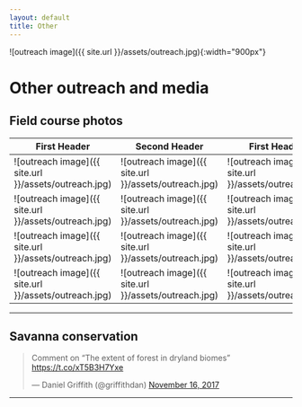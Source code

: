 ```yaml
---
layout: default
title: Other
---
```


![outreach image]({{ site.url }}/assets/outreach.jpg){:width="900px"}

# Other outreach and media

## Field course photos

| First Header  | Second Header | First Header  | Second Header |
| --- | --- | --- | --- |
| ![outreach image]({{ site.url }}/assets/outreach.jpg) | ![outreach image]({{ site.url }}/assets/outreach.jpg) | ![outreach image]({{ site.url }}/assets/outreach.jpg) | ![outreach image]({{ site.url }}/assets/outreach.jpg) |
| ![outreach image]({{ site.url }}/assets/outreach.jpg) | ![outreach image]({{ site.url }}/assets/outreach.jpg) | ![outreach image]({{ site.url }}/assets/outreach.jpg) | ![outreach image]({{ site.url }}/assets/outreach.jpg) |
| ![outreach image]({{ site.url }}/assets/outreach.jpg) | ![outreach image]({{ site.url }}/assets/outreach.jpg) | ![outreach image]({{ site.url }}/assets/outreach.jpg) | ![outreach image]({{ site.url }}/assets/outreach.jpg) |
| ![outreach image]({{ site.url }}/assets/outreach.jpg) | ![outreach image]({{ site.url }}/assets/outreach.jpg) | ![outreach image]({{ site.url }}/assets/outreach.jpg) | ![outreach image]({{ site.url }}/assets/outreach.jpg) |

***

## Savanna conservation

<blockquote class="twitter-tweet" data-lang="en"><p lang="en" dir="ltr">Comment on “The extent of forest in dryland biomes” <a href="https://t.co/xT5B3H7Yxe">https://t.co/xT5B3H7Yxe</a></p>&mdash; Daniel Griffith (@griffithdan) <a href="https://twitter.com/griffithdan/status/931307369140588544?ref_src=twsrc%5Etfw">November 16, 2017</a></blockquote>
<script async src="https://platform.twitter.com/widgets.js" charset="utf-8"></script>

***

